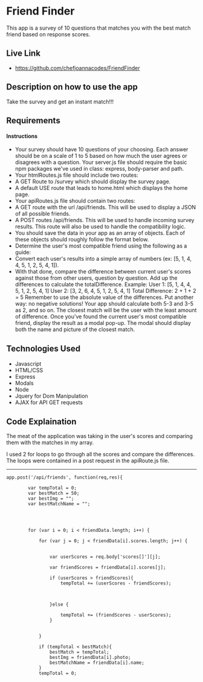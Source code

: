 # Friend Finder

This app is a survey of 10 questions that matches you with the best match friend based on response scores.

## Live Link 
 - https://github.com/chefjoannacodes/FriendFinder

## Description on how to use the app
Take the survey and get an instant match!!!

## Requirements
#### Instructions

- Your survey should have 10 questions of your choosing. Each answer should be on a scale of 1 to 5 based on how much the user agrees or disagrees with a question.
Your server.js file should require the basic npm packages we've used in class: express, body-parser and path.
- Your htmlRoutes.js file should include two routes:
- A GET Route to /survey which should display the survey page.
- A default USE route that leads to home.html which displays the home page.
- Your apiRoutes.js file should contain two routes:
- A GET route with the url /api/friends. This will be used to display a JSON of all possible friends.
- A POST routes /api/friends. This will be used to handle incoming survey results. This route will also be used to handle the compatibility logic.
- You should save the data in your app as an array of objects. Each of these objects should roughly follow the format below.
- Determine the user's most compatible friend using the following as a guide:
- Convert each user's results into a simple array of numbers (ex: [5, 1, 4, 4, 5, 1, 2, 5, 4, 1]).
- With that done, compare the difference between current user's scores against those from other users, question by question. Add up the differences to calculate the  totalDifference.
Example:
User 1: [5, 1, 4, 4, 5, 1, 2, 5, 4, 1]
User 2: [3, 2, 6, 4, 5, 1, 2, 5, 4, 1]
Total Difference: 2 + 1 + 2 = 5
Remember to use the absolute value of the differences. Put another way: no negative solutions! Your app should calculate both 5-3 and 3-5 as 2, and so on.
The closest match will be the user with the least amount of difference.
Once you've found the current user's most compatible friend, display the result as a modal pop-up.
The modal should display both the name and picture of the closest match.

## Technologies Used
#### 
- Javascript
- HTML/CSS
- Express
- Modals
- Node
- Jquery for Dom Manipulation
- AJAX for API GET requests

## Code Explaination

The meat of the application was taking in the user's scores and comparing them with the matches in my array. 

I used 2 for loops to go through all the scores and compare the differences. The loops were contained in a post request in the apiRoute.js file. 

-------------


```
app.post('/api/friends', function(req,res){

		var tempTotal = 0;
		var bestMatch = 50;
		var bestImg = "";
		var bestMatchName = "";


		
		
		for (var i = 0; i < friendData.length; i++) {
			
			for (var j = 0; j < friendData[i].scores.length; j++) {

				
				var userScores = req.body['scores[]'][j];
				
				var friendScores = friendData[i].scores[j];
				
				if (userScores > friendScores){
					tempTotal += (userScores - friendScores);
					


				}else {
					
					tempTotal += (friendScores - userScores);
				}


			}

			if (tempTotal < bestMatch){
				bestMatch = tempTotal;
				bestImg = friendData[i].photo;
				bestMatchName = friendData[i].name;
			}
			tempTotal = 0;

```
